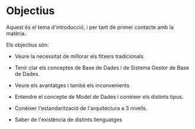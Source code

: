 
# **Objectius**
Aquest és el tema d'introducció, i per tant de primer contacte amb la matèria. 

Els objectius són: 

- Veure la necessitat de millorar els fitxers tradicionals

- Tenir clar els conceptes de Base de Dades i de Sistema Gestor de Base de Dades.

- Veure els avantatges i també els inconvenients

- Entendre el concepte de Model de Dades i conèixer els distints tipus.

- Conèixer l'estandarització de l'arquitectura a 3 nivells.

- Saber de l'existència de distints llenguatges

